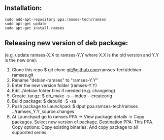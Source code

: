 ## Installation:

```shell
sudo add-apt-repository ppa:ramses-tech/ramses
sudo apt-get update
sudo apt-get install ramses
```

## Releasing new version of deb package:

(e.g. update ramses-X.X to ramses-Y.Y where X.X is the old version and Y.Y is the new one):

1. Clone this repo $ git clone git@github.com:ramses-tech/debian-ramses.git
2. Rename "debian-ramses" to "ramses-Y.Y"
3. Enter the new version folder (ramses-Y.Y)
4. Edit ./debian folder files if needed (e.g. changelog)
5. Create .tar.gz: $ dh_make -s --indep --createorig
6. Build package: $ debuild -S -sa
7. Push package to Launchpad: $ dput ppa:ramses-tech/ramses ../ramses_Y.Y_source.changes
8. At Launchpad go to ramses PPA -> View package details -> Copy packages. Select new version of package. Destination PPA: This PPA.  Copy options: Copy existing binaries. And copy package to all supported series.
